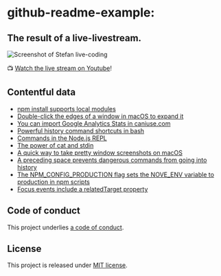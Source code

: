 # github-readme-example:

## The result of a live-livestream.

![Screenshot of Stefan live-coding](./screenshot)

📺 [Watch the live stream on Youtube](https://www.youtube.com/watch?v=6gDHAIXVPLg)!

## Contentful data

<!-- CONTENTFUL_START -->
- [npm install supports local modules](https://www.stefanjudis.com/today-i-learned/npm-install-supports-local-modules)
- [Double-click the edges of a window in macOS to expand it](https://www.stefanjudis.com/today-i-learned/double-click-the-edges-of-a-window-in-macos-to-expand-it)
- [You can import Google Analytics Stats in caniuse.com](https://www.stefanjudis.com/today-i-learned/you-can-import-google-analytics-stats-in-caniuse-com)
- [Powerful history command shortcuts in bash](https://www.stefanjudis.com/today-i-learned/powerful-history-command-shortcuts-in-bash)
- [Commands in the Node.js REPL](https://www.stefanjudis.com/today-i-learned/commands-in-the-node-js-repl)
- [The power of cat and stdin](https://www.stefanjudis.com/today-i-learned/the-power-of-cat-and-stdin)
- [A quick way to take pretty window screenshots on macOS](https://www.stefanjudis.com/today-i-learned/a-quick-way-to-take-pretty-window-screenshots-on-macos)
- [A preceding space prevents dangerous commands from going into history](https://www.stefanjudis.com/today-i-learned/a-preceding-space-prevents-dangerous-commands-from-going-into-history)
- [The NPM_CONFIG_PRODUCTION flag sets the NOVE_ENV variable to production in npm scripts](https://www.stefanjudis.com/today-i-learned/the-npm_config_production-flag-sets-the-nove_env-variable-to-production-in)
- [Focus events include a relatedTarget property](https://www.stefanjudis.com/today-i-learned/focus-events-include-a-relatedtarget-property)
<!-- CONTENTFUL_END -->

## Code of conduct

This project underlies [a code of conduct](./CODE-OF-CONDUCT.md).

## License

This project is released under [MIT license](./LICENSE).
